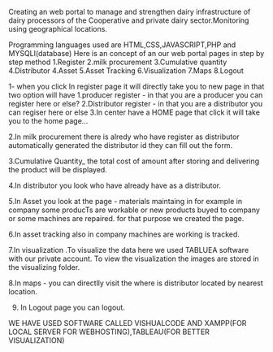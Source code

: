
Creating an web portal to manage and strengthen dairy infrastructure of dairy processors of the Cooperative and private dairy sector.Monitoring using geographical locations.




Programming languages used are HTML,CSS,JAVASCRIPT,PHP and MYSQLI(database)
Here is an concept of an our web portal pages in step by step method
1.Register
2.milk procurement
3.Cumulative quantity
4.Distributor
4.Asset
5.Asset Tracking
6.Visualization
7.Maps
8.Logout

1- when you click In register page it will directly take you to new page in that two option
 will have 1.producer register - in that you are a producer you can register here or else?
           2.Distributor register - in that you are a distributor you can regiser here or else
           3.In center have a HOME page that click it will take you to the home page...

2.In milk procurement there is alredy who have register as distributor
  automatically generated the distributor id they can fill out the form.

3.Cumulative Quantity_ the total cost of amount after storing and delivering the product will be displayed.

4.In distributor you look who have already have as a distributor.

5.In Asset you look at the page - materials maintaing in for example in company
some producTs are workable or new products buyed to company or some machines are repaired.
for that purpose we created the page.

6.In asset tracking also in company machines are working is tracked.

7.In visualization .To visualize the data here we used TABLUEA software with our private account. To view the visualization the images are stored in the visualizing folder.

8.In maps - you can directlly visit the where is distributor located by nearest location.

9. In Logout page you can logout.


WE HAVE USED SOFTWARE CALLED VISHUALCODE AND XAMPP(FOR LOCAL SERVER FOR WEBHOSTING),TABLEAU(FOR BETTER VISUALIZATION)
